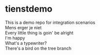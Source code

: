 # tienstdemo
This is a demo repo for integration scenarios <br/>
Mens erger je niet <br/>
Every little thing is goin' be alright<br/>
I'm happy <br/>
What's a typewriter? <br/>
There's a bird on the tree branch <br/>
